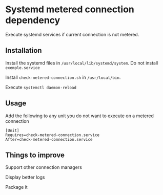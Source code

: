 # Systemd metered connection dependency
Execute systemd services if current connection is not metered.

## Installation

Install the systemd files in `/usr/local/lib/systemd/system`. Do not install `exemple.service`

Install `check-metered-connection.sh` in `/usr/local/bin`.

Execute `systemctl daemon-reload`

## Usage

Add the following to any unit you do not want to execute on a metered connection

```
[Unit]
Requires=check-metered-connection.service
After=check-metered-connection.service
```

## Things to improve

Support other connection managers

Display better logs

Package it
